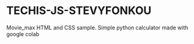 # TECHIS-JS-STEVYFONKOU

Movie_max HTML and CSS sample.
Simple python calculator made with google colab
